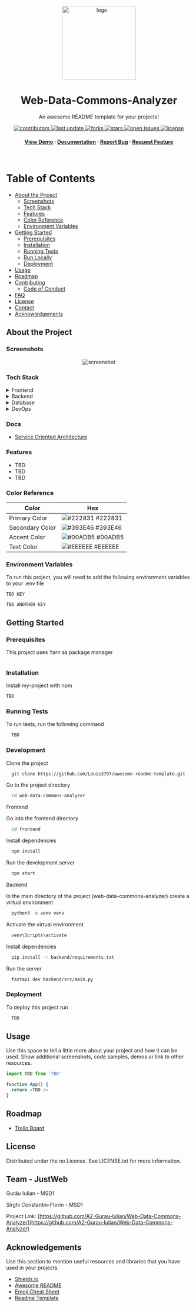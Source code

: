 <!--
Hey, thanks for using the awesome-readme-template template.  
If you have any enhancements, then fork this project and create a pull request 
or just open an issue with the label "enhancement".

Don't forget to give this project a star for additional support ;)
Maybe you can mention me or this repo in the acknowledgements too
-->
<div align="center">


  <img src="assets/logo.png" alt="logo" width="200" height="auto" />
  <h1>Web-Data-Commons-Analyzer</h1>
  
  <p>
    An awesome README template for your projects! 
  </p>
  
  
<!-- Badges -->
<p>
  <a href="https://github.com/Louis3797/awesome-readme-template/graphs/contributors">
    <img src="https://img.shields.io/github/contributors/Louis3797/awesome-readme-template" alt="contributors" />
  </a>
  <a href="">
    <img src="https://img.shields.io/github/last-commit/Louis3797/awesome-readme-template" alt="last update" />
  </a>
  <a href="https://github.com/Louis3797/awesome-readme-template/network/members">
    <img src="https://img.shields.io/github/forks/Louis3797/awesome-readme-template" alt="forks" />
  </a>
  <a href="https://github.com/Louis3797/awesome-readme-template/stargazers">
    <img src="https://img.shields.io/github/stars/Louis3797/awesome-readme-template" alt="stars" />
  </a>
  <a href="https://github.com/Louis3797/awesome-readme-template/issues/">
    <img src="https://img.shields.io/github/issues/Louis3797/awesome-readme-template" alt="open issues" />
  </a>
  <a href="https://github.com/Louis3797/awesome-readme-template/blob/master/LICENSE">
    <img src="https://img.shields.io/github/license/Louis3797/awesome-readme-template.svg" alt="license" />
  </a>
</p>
   
<h4>
    <a href="https://github.com/Louis3797/awesome-readme-template/">View Demo</a>
  <span> · </span>
    <a href="https://github.com/Louis3797/awesome-readme-template">Documentation</a>
  <span> · </span>
    <a href="https://github.com/Louis3797/awesome-readme-template/issues/">Report Bug</a>
  <span> · </span>
    <a href="https://github.com/Louis3797/awesome-readme-template/issues/">Request Feature</a>
  </h4>
</div>

<br />

<!-- Table of Contents -->
# Table of Contents

- [About the Project](#about-the-project)
  * [Screenshots](#screenshots)
  * [Tech Stack](#tech-stack)
  * [Features](#features)
  * [Color Reference](#color-reference)
  * [Environment Variables](#environment-variables)
- [Getting Started](#getting-started)
  * [Prerequisites](#prerequisites)
  * [Installation](#installation)
  * [Running Tests](#running-tests)
  * [Run Locally](#run-locally)
  * [Deployment](#deployment)
- [Usage](#usage)
- [Roadmap](#roadmap)
- [Contributing](#contributing)
  * [Code of Conduct](#code-of-conduct)
- [FAQ](#faq)
- [License](#license)
- [Contact](#contact)
- [Acknowledgements](#acknowledgements)
  

<!-- About the Project -->
## About the Project


<!-- Screenshots -->
### Screenshots

<div align="center"> 
  <img src="https://placehold.co/600x400?text=Your+Screenshot+here" alt="screenshot" />
</div>


<!-- TechStack -->
### Tech Stack

<details>
  <summary>Frontend</summary>
  <ul>
    <li><a href="https://www.typescriptlang.org/">Typescript</a></li>
    <li><a href="https://reactjs.org/">React.js</a></li>
  </ul>
</details>

<details>
  <summary>Backend</summary>
  <ul>
    <li><a href="https://www.python.org/">Python</a></li>
    <li><a href="https://fastapi.tiangolo.com/">FastAPI</a></li>
    <li><a href="https://pypi.org/">PIP</a></li>
  </ul>
</details>

<details>
<summary>Database</summary>
  <ul>
    <li><a href="https://www.postgresql.org/">PostgreSQL</a></li>
  </ul>
</details>

<details>
<summary>DevOps</summary>
  <ul>
    <li><a href="https://www.docker.com/">TBD PROBABIL DOCKER</a></li>
  </ul>
</details>

<!-- Docs -->
### Docs
  <ul>
    <li><a href="https://docs.google.com/document/d/1K1OkfUDWL1zcNSBpkhGmLcoCbaOIK5pYqQVOgikIo9k/edit?usp=sharing">Service Oriented Architecture</a></li>
  </ul>

<!-- Features -->
### Features

- TBD
- TBD
- TBD

<!-- Color Reference -->
### Color Reference

| Color             | Hex                                                                |
| ----------------- | ------------------------------------------------------------------ |
| Primary Color | ![#222831](https://via.placeholder.com/10/222831?text=+) #222831 |
| Secondary Color | ![#393E46](https://via.placeholder.com/10/393E46?text=+) #393E46 |
| Accent Color | ![#00ADB5](https://via.placeholder.com/10/00ADB5?text=+) #00ADB5 |
| Text Color | ![#EEEEEE](https://via.placeholder.com/10/EEEEEE?text=+) #EEEEEE |


<!-- Env Variables -->
### Environment Variables

To run this project, you will need to add the following environment variables to your .env file

`TBD KEY`

`TBD ANOTHER KEY`

<!-- Getting Started -->
## Getting Started

<!-- Prerequisites -->
### Prerequisites

This project uses Yarn as package manager

```bash

```

<!-- Installation -->
### Installation

Install my-project with npm

```bash
TBD
```
   
<!-- Running Tests -->
### Running Tests

To run tests, run the following command

```bash
  TBD
```

<!-- Development -->
### Development

Clone the project

```bash
  git clone https://github.com/Louis3797/awesome-readme-template.git
```

Go to the project directory

```bash
  cd web-data-commons-analyzer
```

Frontend

Go into the frontend directory

```bash
  cd frontend
```

Install dependencies

```bash
  npm install
```

Run the development server

```bash
  npm start
```

Backend

In the main directory of the project (web-data-commons-analyzer) create a virtual environment

```bash
  python3 -m venv venv
```

Activate the virtual environment

```bash
  venv\Scripts\activate
```

Install dependencies 

```bash
  pip install -r backend/requirements.txt
```

Run the server 

```bash
  fastapi dev backend/src/main.py
```

<!-- Deployment -->
### Deployment

To deploy this project run

```bash
  TBD
```


<!-- Usage -->
## Usage

Use this space to tell a little more about your project and how it can be used. Show additional screenshots, code samples, demos or link to other resources.


```javascript
import TBD from 'TBD'

function App() {
  return <TBD />
}
```

<!-- Roadmap -->
## Roadmap

  <ul>
    <li><a href="https://trello.com/b/PW6cOfPp/web">Trello Board</a></li>
  </ul>


<!-- License -->
## License

Distributed under the no License. See LICENSE.txt for more information.


<!-- Contact -->
## Team - JustWeb

Gurău Iulian - MSD1

Sîrghi Constantin-Florin - MSD1

Project Link: [https://github.com/A2-Gurau-Iulian/Web-Data-Commons-Analyzer](https://github.com/A2-Gurau-Iulian/Web-Data-Commons-Analyzer)


<!-- Acknowledgments -->
## Acknowledgements

Use this section to mention useful resources and libraries that you have used in your projects.

 - [Shields.io](https://shields.io/)
 - [Awesome README](https://github.com/matiassingers/awesome-readme)
 - [Emoji Cheat Sheet](https://github.com/ikatyang/emoji-cheat-sheet/blob/master/README.md#travel--places)
 - [Readme Template](https://github.com/othneildrew/Best-README-Template)
